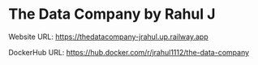 # The Data Company by Rahul J
Website URL: https://thedatacompany-jrahul.up.railway.app

DockerHub URL: https://hub.docker.com/r/jrahul1112/the-data-company
